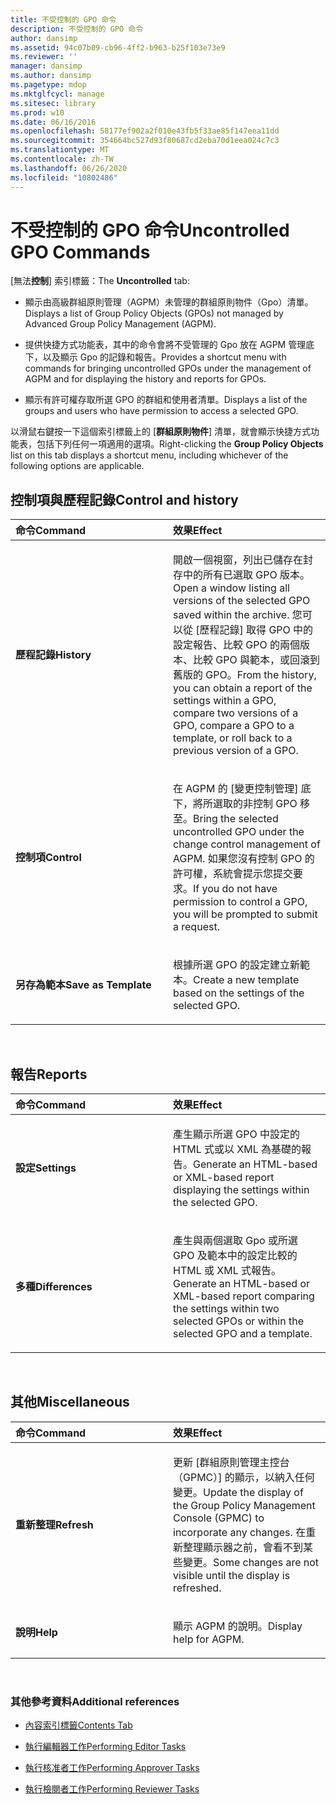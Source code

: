 ```yaml
---
title: 不受控制的 GPO 命令
description: 不受控制的 GPO 命令
author: dansimp
ms.assetid: 94c07b09-cb96-4ff2-b963-b25f103e73e9
ms.reviewer: ''
manager: dansimp
ms.author: dansimp
ms.pagetype: mdop
ms.mktglfcycl: manage
ms.sitesec: library
ms.prod: w10
ms.date: 06/16/2016
ms.openlocfilehash: 58177ef902a2f010e43fb5f33ae85f147eea11dd
ms.sourcegitcommit: 354664bc527d93f80687cd2eba70d1eea024c7c3
ms.translationtype: MT
ms.contentlocale: zh-TW
ms.lasthandoff: 06/26/2020
ms.locfileid: "10802486"
---
```

# <span data-ttu-id="fa409-103">不受控制的 GPO 命令</span><span class="sxs-lookup"><span data-stu-id="fa409-103">Uncontrolled GPO Commands</span></span>


<span data-ttu-id="fa409-104">[無法**控制**] 索引標籤：</span><span class="sxs-lookup"><span data-stu-id="fa409-104">The **Uncontrolled** tab:</span></span>

-   <span data-ttu-id="fa409-105">顯示由高級群組原則管理（AGPM）未管理的群組原則物件（Gpo）清單。</span><span class="sxs-lookup"><span data-stu-id="fa409-105">Displays a list of Group Policy Objects (GPOs) not managed by Advanced Group Policy Management (AGPM).</span></span>

-   <span data-ttu-id="fa409-106">提供快捷方式功能表，其中的命令會將不受管理的 Gpo 放在 AGPM 管理底下，以及顯示 Gpo 的記錄和報告。</span><span class="sxs-lookup"><span data-stu-id="fa409-106">Provides a shortcut menu with commands for bringing uncontrolled GPOs under the management of AGPM and for displaying the history and reports for GPOs.</span></span>

-   <span data-ttu-id="fa409-107">顯示有許可權存取所選 GPO 的群組和使用者清單。</span><span class="sxs-lookup"><span data-stu-id="fa409-107">Displays a list of the groups and users who have permission to access a selected GPO.</span></span>

<span data-ttu-id="fa409-108">以滑鼠右鍵按一下這個索引標籤上的 [**群組原則物件**] 清單，就會顯示快捷方式功能表，包括下列任何一項適用的選項。</span><span class="sxs-lookup"><span data-stu-id="fa409-108">Right-clicking the **Group Policy Objects** list on this tab displays a shortcut menu, including whichever of the following options are applicable.</span></span>

## <span data-ttu-id="fa409-109">控制項與歷程記錄</span><span class="sxs-lookup"><span data-stu-id="fa409-109">Control and history</span></span>


<table>
<colgroup>
<col width="50%" />
<col width="50%" />
</colgroup>
<thead>
<tr class="header">
<th align="left"><span data-ttu-id="fa409-110">命令</span><span class="sxs-lookup"><span data-stu-id="fa409-110">Command</span></span></th>
<th align="left"><span data-ttu-id="fa409-111">效果</span><span class="sxs-lookup"><span data-stu-id="fa409-111">Effect</span></span></th>
</tr>
</thead>
<tbody>
<tr class="odd">
<td align="left"><p><strong><span data-ttu-id="fa409-112">歷程記錄</span><span class="sxs-lookup"><span data-stu-id="fa409-112">History</span></span></strong></p></td>
<td align="left"><p><span data-ttu-id="fa409-113">開啟一個視窗，列出已儲存在封存中的所有已選取 GPO 版本。</span><span class="sxs-lookup"><span data-stu-id="fa409-113">Open a window listing all versions of the selected GPO saved within the archive.</span></span> <span data-ttu-id="fa409-114">您可以從 [歷程記錄] 取得 GPO 中的設定報告、比較 GPO 的兩個版本、比較 GPO 與範本，或回滾到舊版的 GPO。</span><span class="sxs-lookup"><span data-stu-id="fa409-114">From the history, you can obtain a report of the settings within a GPO, compare two versions of a GPO, compare a GPO to a template, or roll back to a previous version of a GPO.</span></span></p></td>
</tr>
<tr class="even">
<td align="left"><p><strong><span data-ttu-id="fa409-115">控制項</span><span class="sxs-lookup"><span data-stu-id="fa409-115">Control</span></span></strong></p></td>
<td align="left"><p><span data-ttu-id="fa409-116">在 AGPM 的 [變更控制管理] 底下，將所選取的非控制 GPO 移至。</span><span class="sxs-lookup"><span data-stu-id="fa409-116">Bring the selected uncontrolled GPO under the change control management of AGPM.</span></span> <span data-ttu-id="fa409-117">如果您沒有控制 GPO 的許可權，系統會提示您提交要求。</span><span class="sxs-lookup"><span data-stu-id="fa409-117">If you do not have permission to control a GPO, you will be prompted to submit a request.</span></span></p></td>
</tr>
<tr class="odd">
<td align="left"><p><strong><span data-ttu-id="fa409-118">另存為範本</span><span class="sxs-lookup"><span data-stu-id="fa409-118">Save as Template</span></span></strong></p></td>
<td align="left"><p><span data-ttu-id="fa409-119">根據所選 GPO 的設定建立新範本。</span><span class="sxs-lookup"><span data-stu-id="fa409-119">Create a new template based on the settings of the selected GPO.</span></span></p></td>
</tr>
</tbody>
</table>

 

## <span data-ttu-id="fa409-120">報告</span><span class="sxs-lookup"><span data-stu-id="fa409-120">Reports</span></span>


<table>
<colgroup>
<col width="50%" />
<col width="50%" />
</colgroup>
<thead>
<tr class="header">
<th align="left"><span data-ttu-id="fa409-121">命令</span><span class="sxs-lookup"><span data-stu-id="fa409-121">Command</span></span></th>
<th align="left"><span data-ttu-id="fa409-122">效果</span><span class="sxs-lookup"><span data-stu-id="fa409-122">Effect</span></span></th>
</tr>
</thead>
<tbody>
<tr class="odd">
<td align="left"><p><strong><span data-ttu-id="fa409-123">設定</span><span class="sxs-lookup"><span data-stu-id="fa409-123">Settings</span></span></strong></p></td>
<td align="left"><p><span data-ttu-id="fa409-124">產生顯示所選 GPO 中設定的 HTML 式或以 XML 為基礎的報告。</span><span class="sxs-lookup"><span data-stu-id="fa409-124">Generate an HTML-based or XML-based report displaying the settings within the selected GPO.</span></span></p></td>
</tr>
<tr class="even">
<td align="left"><p><strong><span data-ttu-id="fa409-125">多種</span><span class="sxs-lookup"><span data-stu-id="fa409-125">Differences</span></span></strong></p></td>
<td align="left"><p><span data-ttu-id="fa409-126">產生與兩個選取 Gpo 或所選 GPO 及範本中的設定比較的 HTML 或 XML 式報告。</span><span class="sxs-lookup"><span data-stu-id="fa409-126">Generate an HTML-based or XML-based report comparing the settings within two selected GPOs or within the selected GPO and a template.</span></span></p></td>
</tr>
</tbody>
</table>

 

## <span data-ttu-id="fa409-127">其他</span><span class="sxs-lookup"><span data-stu-id="fa409-127">Miscellaneous</span></span>


<table>
<colgroup>
<col width="50%" />
<col width="50%" />
</colgroup>
<thead>
<tr class="header">
<th align="left"><span data-ttu-id="fa409-128">命令</span><span class="sxs-lookup"><span data-stu-id="fa409-128">Command</span></span></th>
<th align="left"><span data-ttu-id="fa409-129">效果</span><span class="sxs-lookup"><span data-stu-id="fa409-129">Effect</span></span></th>
</tr>
</thead>
<tbody>
<tr class="odd">
<td align="left"><p><strong><span data-ttu-id="fa409-130">重新整理</span><span class="sxs-lookup"><span data-stu-id="fa409-130">Refresh</span></span></strong></p></td>
<td align="left"><p><span data-ttu-id="fa409-131">更新 [群組原則管理主控台（GPMC）] 的顯示，以納入任何變更。</span><span class="sxs-lookup"><span data-stu-id="fa409-131">Update the display of the Group Policy Management Console (GPMC) to incorporate any changes.</span></span> <span data-ttu-id="fa409-132">在重新整理顯示器之前，會看不到某些變更。</span><span class="sxs-lookup"><span data-stu-id="fa409-132">Some changes are not visible until the display is refreshed.</span></span></p></td>
</tr>
<tr class="even">
<td align="left"><p><strong><span data-ttu-id="fa409-133">說明</span><span class="sxs-lookup"><span data-stu-id="fa409-133">Help</span></span></strong></p></td>
<td align="left"><p><span data-ttu-id="fa409-134">顯示 AGPM 的說明。</span><span class="sxs-lookup"><span data-stu-id="fa409-134">Display help for AGPM.</span></span></p></td>
</tr>
</tbody>
</table>

 

### <span data-ttu-id="fa409-135">其他參考資料</span><span class="sxs-lookup"><span data-stu-id="fa409-135">Additional references</span></span>

-   [<span data-ttu-id="fa409-136">內容索引標籤</span><span class="sxs-lookup"><span data-stu-id="fa409-136">Contents Tab</span></span>](contents-tab-agpm30ops.md)

-   [<span data-ttu-id="fa409-137">執行編輯器工作</span><span class="sxs-lookup"><span data-stu-id="fa409-137">Performing Editor Tasks</span></span>](performing-editor-tasks-agpm30ops.md)

-   [<span data-ttu-id="fa409-138">執行核准者工作</span><span class="sxs-lookup"><span data-stu-id="fa409-138">Performing Approver Tasks</span></span>](performing-approver-tasks-agpm30ops.md)

-   [<span data-ttu-id="fa409-139">執行檢閱者工作</span><span class="sxs-lookup"><span data-stu-id="fa409-139">Performing Reviewer Tasks</span></span>](performing-reviewer-tasks-agpm30ops.md)

 

 





